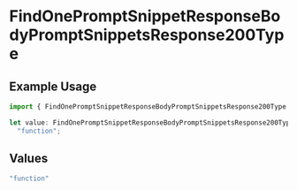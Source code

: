 # FindOnePromptSnippetResponseBodyPromptSnippetsResponse200Type

## Example Usage

```typescript
import { FindOnePromptSnippetResponseBodyPromptSnippetsResponse200Type } from "orq-poc-typescript-multi-env-version/models/operations";

let value: FindOnePromptSnippetResponseBodyPromptSnippetsResponse200Type =
  "function";
```

## Values

```typescript
"function"
```